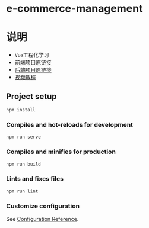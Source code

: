 # e-commerce-management

# 说明

- `Vue`工程化学习
- [前端项目原链接](https://gitee.com/wBekvam/vue-shop-admin.git)
- [后端项目原链接](https://gitee.com/wBekvam/vueShop-api-server.git)
- [视频教程](https://www.bilibili.com/video/BV1EE411B7SU?p=32)

## Project setup
```
npm install
```

### Compiles and hot-reloads for development
```
npm run serve
```

### Compiles and minifies for production
```
npm run build
```

### Lints and fixes files
```
npm run lint
```

### Customize configuration
See [Configuration Reference](https://cli.vuejs.org/config/).

